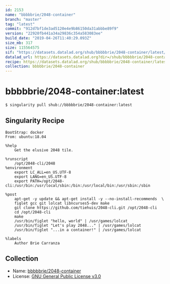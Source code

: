 ```yaml
---
id: 2153
name: "bbbbbrie/2048-container"
branch: "master"
tag: "latest"
commit: "912d7bf1de3ad5120e4e9b86150da31abbbe89f9"
version: "22920fb441a34a29836c354a583083ee"
build_date: "2019-04-26T11:40:29.093Z"
size_mb: 317
size: 115564575
sif: "https://datasets.datalad.org/shub/bbbbbrie/2048-container/latest/2019-04-26-912d7bf1-22920fb4/22920fb441a34a29836c354a583083ee.simg"
datalad_url: https://datasets.datalad.org?dir=/shub/bbbbbrie/2048-container/latest/2019-04-26-912d7bf1-22920fb4/
recipe: https://datasets.datalad.org/shub/bbbbbrie/2048-container/latest/2019-04-26-912d7bf1-22920fb4/Singularity
collection: bbbbbrie/2048-container
---
```


# bbbbbrie/2048-container:latest

```bash
$ singularity pull shub://bbbbbrie/2048-container:latest
```

## Singularity Recipe

```singularity
BootStrap: docker
From: ubuntu:18.04

%help
    Get the elusive 2048 tile.

%runscript
    /opt/2048-cli/2048
%environment
    export LC_ALL=en_US.UTF-8
    export LANG=en_US.UTF-8
    export PATH=/opt/2048-cli:/usr/bin:/usr/local/sbin:/bin:/usr/local/bin:/usr/sbin:/sbin

%post
    apt-get -y update && apt-get install -y --no-install-recommends  \
    figlet gcc git lolcat libncurses5-dev make
    git clone https://github.com/tiehuis/2048-cli.git /opt/2048-cli
    cd /opt/2048-cli
    make
    /usr/bin/figlet "hello, world" | /usr/games/lolcat
    /usr/bin/figlet "Let's play 2048..." | /usr/games/lolcat
    /usr/bin/figlet "...in a container!" | /usr/games/lolcat

%labels
    Author Brie Carranza
```

## Collection

 - Name: [bbbbbrie/2048-container](https://github.com/bbbbbrie/2048-container)
 - License: [GNU General Public License v3.0](https://api.github.com/licenses/gpl-3.0)

